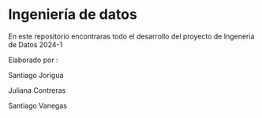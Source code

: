 # Ingeniería de datos


En este repositorio encontraras todo el desarrollo del proyecto de Ingeneria de Datos 2024-1 

Elaborado por :

Santiago Jorigua 

Juliana Contreras 

Santiago Vanegas  
